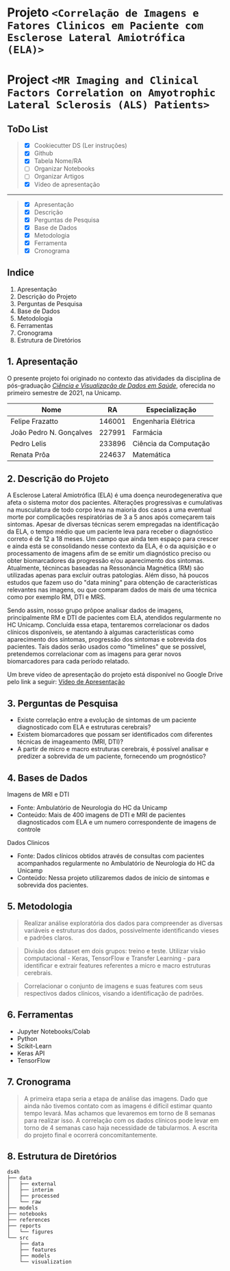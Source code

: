 # Projeto `<Correlação de Imagens e Fatores Clinicos em Paciente com Esclerose Lateral Amiotrófica (ELA)>`
# Project `<MR Imaging and Clinical Factors Correlation on Amyotrophic Lateral Sclerosis (ALS) Patients>`

## ToDo List

> - [x] Cookiecutter DS (Ler instruções)
> - [x] Github
> - [x] Tabela Nome/RA
> - [ ] Organizar Notebooks
> - [ ] Organizar Artigos
> - [x] Vídeo de apresentação

---------

> - [x] Apresentação
> - [x] Descrição
> - [x] Perguntas de Pesquisa
> - [x] Base de Dados
> - [x] Metodologia
> - [x] Ferramenta
> - [X] Cronograma

## Indice

1. Apresentação
2. Descrição do Projeto
3. Perguntas de Pesquisa
4. Base de Dados
5. Metodologia
6. Ferramentas
7. Cronograma
8. Estrutura de Diretórios

## 1. Apresentação

O presente projeto foi originado no contexto das atividades da disciplina de pós-graduação [*Ciência e Visualização de Dados em Saúde*](https://github.com/datasci4health/home), oferecida no primeiro semestre de 2021, na Unicamp.

| Nome | RA | Especialização |
|--|--|--|
| Felipe Frazatto | 146001 | Engenharia Elétrica |
| João Pedro N. Gonçalves | 227991 | Farmácia |
| Pedro Lelis | 233896 | Ciência da Computação |
| Renata Prôa | 224637 | Matemática |


## 2. Descrição do Projeto

A Esclerose Lateral Amiotrófica (ELA) é uma doença neurodegenerativa que afeta o sistema motor dos pacientes. Alterações progressivas e cumulativas na musculatura de todo corpo leva na maioria dos casos a uma eventual morte por complicações respiratórias de 3 a 5 anos após começarem tais sintomas. Apesar de diversas técnicas serem empregadas na identificação da ELA, o tempo médio que um paciente leva para receber o diagnóstico correto é de 12 a 18 meses. Um campo que ainda tem espaço para crescer e ainda está se consolidando nesse contexto da ELA, é o da aquisição e o processamento de imagens afim de se emitir um diagnóstico preciso ou obter biomarcadores da progressão e/ou aparecimento dos sintomas. Atualmente, técnincas baseadas na Ressonância Magnética (RM) são utilizadas apenas para excluir outras patologias. Além disso, há poucos estudos que fazem uso do "data mining" para obtenção de características relevantes nas imagens, ou que comparam dados de mais de uma técnica como por exemplo RM, DTI e MRS.

Sendo assim, nosso grupo prõpoe analisar dados de imagens, principalmente RM e DTI de pacientes com ELA, atendidos regularmente no HC Unicamp. Concluída essa etapa, tentaremos correlacionar os dados clínicos disponíveis, se atentando à algumas características como aparecimento dos sintomas, progressão dos sintomas e sobrevida dos pacientes. Tais dados serão usados como "timelines" que se possível, pretendemos correlacionar com as imagens para gerar novos biomarcadores para cada período relatado.
> 
Um breve vídeo de apresentação do projeto está disponível no Google Drive pelo link a seguir: [Vídeo de Apresentação](https://drive.google.com/file/d/14wwlC784iaPo-pFCyMjoqUAnqoewHfpT/view?usp=sharing)

## 3. Perguntas de Pesquisa

* Existe correlação entre a evolução de sintomas de um paciente diagnosticado com ELA e estruturas cerebrais?
* Existem biomarcadores que possam ser identificados com diferentes técnicas de imageamento (MRI, DTI)?
* A partir de micro e macro estruturas cerebrais, é possível analisar e predizer a sobrevida de um paciente, fornecendo um prognóstico?

## 4. Bases de Dados

Imagens de MRI e DTI
* Fonte: Ambulatório de Neurologia do HC da Unicamp
* Conteúdo: Mais de 400 imagens de DTI e MRI de pacientes diagnosticados com ELA e um numero correspondente de imagens de controle
> 
Dados Clinicos
* Fonte: Dados clínicos obtidos através de consultas com pacientes acompanhados regularmente no Ambulatório de Neurologia do HC da Unicamp
* Conteúdo: Nessa projeto utilizaremos dados de início de sintomas e sobrevida dos pacientes.

## 5. Metodologia

> Realizar análise exploratória dos dados para compreender as diversas variáveis e estruturas dos dados, possivelmente identificando vieses e padrões claros.

> Divisão dos dataset em dois grupos: treino e teste. Utilizar visão computacional - Keras, TensorFlow e Transfer Learning - para identificar e extrair features referentes a micro e macro estruturas cerebrais.

> Correlacionar o conjunto de imagens e suas features com seus respectivos dados clínicos, visando a identificação de padrões.

## 6. Ferramentas

* Jupyter Notebooks/Colab
* Python
* Scikit-Learn
* Keras API
* TensorFlow

## 7. Cronograma
> A primeira etapa seria a etapa de análise das imagens. Dado que ainda não tivemos contato com as imagens é difícil estimar quanto tempo levará. Mas achamos que levaremos em torno de 8 semanas para realizar isso.
> A correlação com os dados clínicos pode levar em torno de 4 semanas caso haja necessidade de tabularmos.
> A escrita do projeto final e ocorrerá concomitantemente.

## 8. Estrutura de Diretórios

```shell
ds4h
├── data
│   ├── external
│   ├── interim
│   ├── processed
│   └── raw
├── models
├── notebooks
├── references
├── reports
│   └── figures
└── src
    ├── data
    ├── features
    ├── models
    └── visualization
```
